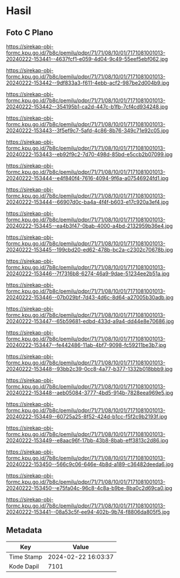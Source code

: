 # Hasil

## Foto C Plano

https://sirekap-obj-formc.kpu.go.id/7b8c/pemilu/pdpr/71/71/08/10/01/7171081001013-20240222-153441--4637fcf1-e059-4d04-9c49-55eef5ebf062.jpg

https://sirekap-obj-formc.kpu.go.id/7b8c/pemilu/pdpr/71/71/08/10/01/7171081001013-20240222-153442--9df833a3-f611-4ebb-acf2-987be2d004b9.jpg

https://sirekap-obj-formc.kpu.go.id/7b8c/pemilu/pdpr/71/71/08/10/01/7171081001013-20240222-153442--354195b1-ca2d-447c-b1fb-7cf4cd934248.jpg

https://sirekap-obj-formc.kpu.go.id/7b8c/pemilu/pdpr/71/71/08/10/01/7171081001013-20240222-153443--3f5ef9c7-5afd-4c86-8b76-349c71e92c05.jpg

https://sirekap-obj-formc.kpu.go.id/7b8c/pemilu/pdpr/71/71/08/10/01/7171081001013-20240222-153443--eb92f9c2-7d70-498d-85bd-e5ccb2b07099.jpg

https://sirekap-obj-formc.kpu.go.id/7b8c/pemilu/pdpr/71/71/08/10/01/7171081001013-20240222-153444--e4f840f4-7616-4094-9f6a-a07546924fd1.jpg

https://sirekap-obj-formc.kpu.go.id/7b8c/pemilu/pdpr/71/71/08/10/01/7171081001013-20240222-153444--66907d0c-ba4a-4f4f-b603-e17c920a3ef4.jpg

https://sirekap-obj-formc.kpu.go.id/7b8c/pemilu/pdpr/71/71/08/10/01/7171081001013-20240222-153445--ea4b3f47-0bab-4000-a4bd-2132959b36e4.jpg

https://sirekap-obj-formc.kpu.go.id/7b8c/pemilu/pdpr/71/71/08/10/01/7171081001013-20240222-153445--199cbd20-ed62-478b-bc2a-c2302c70678b.jpg

https://sirekap-obj-formc.kpu.go.id/7b8c/pemilu/pdpr/71/71/08/10/01/7171081001013-20240222-153446--7f7316b8-6274-46a9-9dae-51234ee2b51a.jpg

https://sirekap-obj-formc.kpu.go.id/7b8c/pemilu/pdpr/71/71/08/10/01/7171081001013-20240222-153446--07b029bf-7d43-4d6c-8d64-a27005b30adb.jpg

https://sirekap-obj-formc.kpu.go.id/7b8c/pemilu/pdpr/71/71/08/10/01/7171081001013-20240222-153447--65b59681-edbd-433d-a9a4-dd44e8e70686.jpg

https://sirekap-obj-formc.kpu.go.id/7b8c/pemilu/pdpr/71/71/08/10/01/7171081001013-20240222-153447--fe442486-11ab-4bf7-9098-fc59211be3b7.jpg

https://sirekap-obj-formc.kpu.go.id/7b8c/pemilu/pdpr/71/71/08/10/01/7171081001013-20240222-153448--93bb2c39-0cc8-4a77-b377-1332b018bbb9.jpg

https://sirekap-obj-formc.kpu.go.id/7b8c/pemilu/pdpr/71/71/08/10/01/7171081001013-20240222-153448--aeb05084-3777-4bd5-914b-7828eea969e5.jpg

https://sirekap-obj-formc.kpu.go.id/7b8c/pemilu/pdpr/71/71/08/10/01/7171081001013-20240222-153449--60725a25-8f52-424d-b1cc-f5f2c9b2193f.jpg

https://sirekap-obj-formc.kpu.go.id/7b8c/pemilu/pdpr/71/71/08/10/01/7171081001013-20240222-153449--e8aac96f-17bb-43b8-8bab-eff3813c2d86.jpg

https://sirekap-obj-formc.kpu.go.id/7b8c/pemilu/pdpr/71/71/08/10/01/7171081001013-20240222-153450--566c9c06-646e-4b8d-a189-c36482deeda6.jpg

https://sirekap-obj-formc.kpu.go.id/7b8c/pemilu/pdpr/71/71/08/10/01/7171081001013-20240222-153450--e75fa04c-96c8-4c8a-b9be-8ba0c2d69ca0.jpg

https://sirekap-obj-formc.kpu.go.id/7b8c/pemilu/pdpr/71/71/08/10/01/7171081001013-20240222-153441--08a53c5f-ee94-402b-9b74-f8806da805f5.jpg


## Metadata

| Key        | Value               |
| ---------- | ------------------- |
| Time Stamp | 2024-02-22 16:03:37 |
| Kode Dapil | 7101                |



